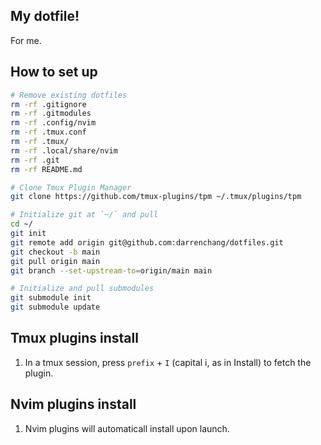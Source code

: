 ## My dotfile!
For me.

## How to set up
```bash
# Remove existing dotfiles
rm -rf .gitignore
rm -rf .gitmodules
rm -rf .config/nvim
rm -rf .tmux.conf
rm -rf .tmux/
rm -rf .local/share/nvim
rm -rf .git
rm -rf README.md

# Clone Tmux Plugin Manager
git clone https://github.com/tmux-plugins/tpm ~/.tmux/plugins/tpm

# Initialize git at `~/` and pull
cd ~/
git init
git remote add origin git@github.com:darrenchang/dotfiles.git
git checkout -b main
git pull origin main
git branch --set-upstream-to=origin/main main

# Initialize and pull submodules
git submodule init
git submodule update
```

## Tmux plugins install
1. In a tmux session, press `prefix` + `I` (capital i, as in Install) to fetch
the plugin.

## Nvim plugins install
1. Nvim plugins will automaticall install upon launch.
